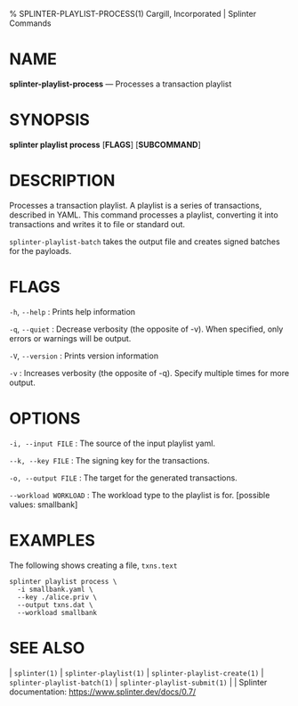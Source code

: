 % SPLINTER-PLAYLIST-PROCESS(1) Cargill, Incorporated | Splinter Commands
<!--
  Copyright 2018-2021 Cargill Incorporated
  Licensed under Creative Commons Attribution 4.0 International License
  https://creativecommons.org/licenses/by/4.0/
-->

NAME
====

**splinter-playlist-process** — Processes a transaction playlist

SYNOPSIS
========
**splinter playlist process** \[**FLAGS**\] \[**SUBCOMMAND**\]

DESCRIPTION
===========
Processes a transaction playlist. A playlist is a series of transactions,
described in YAML.  This command processes a playlist, converting it into
transactions and writes it to file or standard out.

`splinter-playlist-batch` takes the output file and creates signed batches
for the payloads.

FLAGS
=====
`-h`, `--help`
: Prints help information

`-q`, `--quiet`
: Decrease verbosity (the opposite of -v). When specified, only errors or
  warnings will be output.

`-V`, `--version`
: Prints version information

`-v`
: Increases verbosity (the opposite of -q). Specify multiple times for more
  output.

OPTIONS
=======
`-i, --input FILE`
: The source of the input playlist yaml.

`--k, --key FILE`
: The signing key for the transactions.

`-o, --output FILE`
: The target for the generated transactions.

`--workload WORKLOAD`
: The workload type to the playlist is for. [possible values: smallbank]


EXAMPLES
========
The following shows creating a file, `txns.text`

```
splinter playlist process \
  -i smallbank.yaml \
  --key ./alice.priv \
  --output txns.dat \
  --workload smallbank
```


SEE ALSO
========
| `splinter(1)`
| `splinter-playlist(1)`
| `splinter-playlist-create(1)`
| `splinter-playlist-batch(1)`
| `splinter-playlist-submit(1)`
|
| Splinter documentation: https://www.splinter.dev/docs/0.7/
